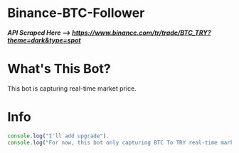# Binance-BTC-Follower

***API Scraped Here --> https://www.binance.com/tr/trade/BTC_TRY?theme=dark&type=spot***

# What's This Bot?
<h0>This bot is capturing real-time market price.</h0>

# Info
```js
console.log("I'll add upgrade").
console.log("For now, this bot only capturing BTC To TRY real-time market price.")
```
